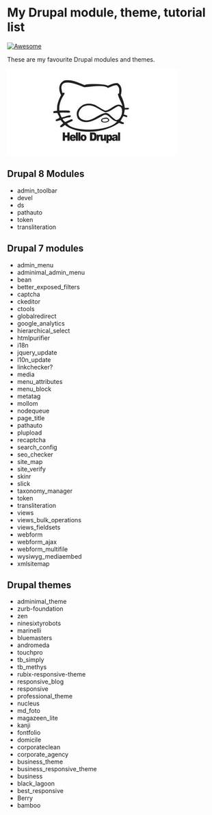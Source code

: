 # My Drupal module, theme, tutorial list

[![Awesome](https://cdn.rawgit.com/sindresorhus/awesome/d7305f38d29fed78fa85652e3a63e154dd8e8829/media/badge.svg)](https://github.com/sindresorhus/awesome)

These are my favourite Drupal modules and themes.

![Drupal module, theme, tutorial list](images/drupalcat.png)

## Drupal 8 Modules
  - admin_toolbar
  - devel
  - ds
  - pathauto
  - token
  - transliteration

## Drupal 7 modules
  - admin_menu
  - adminimal_admin_menu
  - bean
  - better_exposed_filters
  - captcha
  - ckeditor
  - ctools
  - globalredirect
  - google_analytics
  - hierarchical_select
  - htmlpurifier
  - i18n
  - jquery_update
  - l10n_update
  - linkchecker?
  - media
  - menu_attributes
  - menu_block
  - metatag
  - mollom
  - nodequeue
  - page_title
  - pathauto
  - plupload
  - recaptcha
  - search_config
  - seo_checker
  - site_map
  - site_verify
  - skinr
  - slick
  - taxonomy_manager
  - token
  - transliteration
  - views
  - views_bulk_operations
  - views_fieldsets
  - webform
  - webform_ajax
  - webform_multifile
  - wysiwyg_mediaembed
  - xmlsitemap

## Drupal themes

  - adminimal_theme
  - zurb-foundation
  - zen
  - ninesixtyrobots
  - marinelli
  - bluemasters
  - andromeda
  - touchpro
  - tb_simply
  - tb_methys
  - rubix-responsive-theme
  - responsive_blog
  - responsive
  - professional_theme
  - nucleus
  - md_foto
  - magazeen_lite
  - kanji
  - fontfolio
  - domicile
  - corporateclean
  - corporate_agency
  - business_theme
  - business_responsive_theme
  - business
  - black_lagoon
  - best_responsive
  - Berry
  - bamboo
